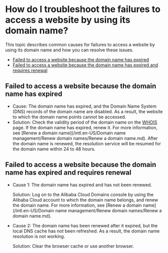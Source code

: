 # How do I troubleshoot the failures to access a website by using its domain name?

This topic describes common causes for failures to access a website by using its domain name and how you can resolve these issues.

-   [Failed to access a website because the domain name has expired](#section_ulx_wmd_b2b)
-   [Failed to access a website because the domain name has expired and requires renewal](#section_r4w_hnd_b2b)

## Failed to access a website because the domain name has expired

-   Cause: The domain name has expired, and the Domain Name System \(DNS\) records of the domain name are disabled. As a result, the website to which the domain name points cannot be accessed.
-   Solution: Check the validity period of the domain name on the [WHOIS](https://whois.aliyun.com/) page. If the domain name has expired, renew it. For more information, see [Renew a domain name](/intl.en-US/Domain name management/Renew domain names/Renew a domain name.md). After the domain name is renewed, the resolution service will be resumed for the domain name within 24 to 48 hours.

## Failed to access a website because the domain name has expired and requires renewal

-   Cause 1: The domain name has expired and has not been renewed.

    Solution: Log on to the Alibaba Cloud Domains console by using the Alibaba Cloud account to which the domain name belongs, and renew the domain name. For more information, see [Renew a domain name](/intl.en-US/Domain name management/Renew domain names/Renew a domain name.md).

-   Cause 2: The domain name has been renewed after it expired, but the local DNS cache has not been refreshed. As a result, the domain name resolution is not working.

    Solution: Clear the browser cache or use another browser.


